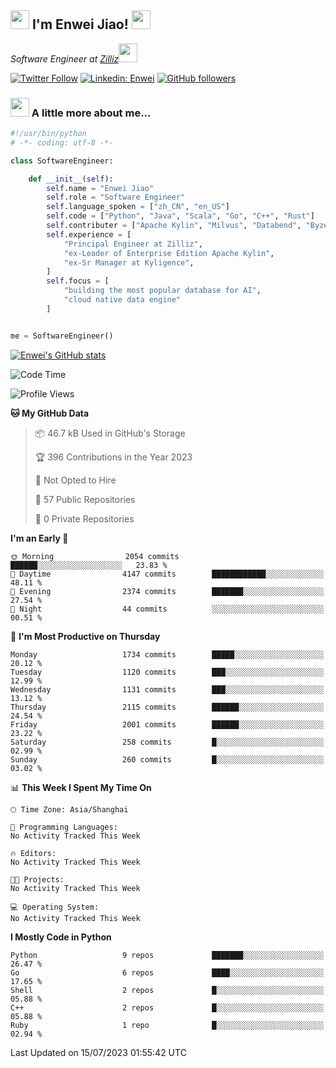 <h2><img src="https://emojis.slackmojis.com/emojis/images/1531849430/4246/blob-sunglasses.gif?1531849430" width="30"/> I'm  Enwei Jiao! <img src="https://media.giphy.com/media/juBt25nT1KGys/giphy.gif" width=30> </h2>
<!-- <img align='right' src="https://media.giphy.com/media/M9gbBd9nbDrOTu1Mqx/giphy.gif" width="230"> -->
<p><em>Software Engineer at <a href="https://zilliz.com/">Zilliz</a><img src="https://media.giphy.com/media/WUlplcMpOCEmTGBtBW/giphy.gif" width="30"></em></p>

[![Twitter Follow](https://img.shields.io/twitter/follow/misteranmol?label=Follow)](https://twitter.com/intent/follow?screen_name=EnweiJiao)
[![Linkedin: Enwei](https://img.shields.io/badge/-enwei-blue?style=&logo=Linkedin&logoColor=white&link=https://www.linkedin.com/in/enwei-jiao-41192a97)](https://www.linkedin.com/in/enwei-jiao-41192a97/)
[![GitHub followers](https://img.shields.io/github/followers/jiaoew1991?label=Follow&style=social)](https://github.com/jiaoew1991)


### <img src="https://media.giphy.com/media/VgCDAzcKvsR6OM0uWg/giphy.gif" width="30"> A little more about me...  

```python
#!/usr/bin/python
# -*- coding: utf-8 -*-

class SoftwareEngineer:

    def __init__(self):
        self.name = "Enwei Jiao"
        self.role = "Software Engineer"
        self.language_spoken = ["zh_CN", "en_US"]
        self.code = ["Python", "Java", "Scala", "Go", "C++", "Rust"]
        self.contributer = ["Apache Kylin", "Milvus", "Databend", "Byzer-Lang"]
        self.experience = [
            "Principal Engineer at Zilliz",
            "ex-Leader of Enterprise Edition Apache Kylin",
            "ex-Sr Manager at Kyligence",
        ]
        self.focus = [
            "building the most popular database for AI",
            "cloud native data engine"
        ]


me = SoftwareEngineer()
```

[![Enwei's GitHub stats](https://github-readme-stats.vercel.app/api?username=jiaoew1991&count_private=true&show_icons=true)](https://github.com/jiaoew1991/jiaoew1991)

<!-- [![Top Langs](https://github-readme-stats.vercel.app/api/top-langs/?username=jiaoew1991&layout=compact)](https://github.com/jiaoew1991/jiaoew1991) -->

<!--START_SECTION:waka-->
![Code Time](http://img.shields.io/badge/Code%20Time-635%20hrs%2053%20mins-blue)

![Profile Views](http://img.shields.io/badge/Profile%20Views-0-blue)

**🐱 My GitHub Data** 

> 📦 46.7 kB Used in GitHub's Storage 
 > 
> 🏆 396 Contributions in the Year 2023
 > 
> 🚫 Not Opted to Hire
 > 
> 📜 57 Public Repositories 
 > 
> 🔑 0 Private Repositories 
 > 
**I'm an Early 🐤** 

```text
🌞 Morning                2054 commits        ██████░░░░░░░░░░░░░░░░░░░   23.83 % 
🌆 Daytime                4147 commits        ████████████░░░░░░░░░░░░░   48.11 % 
🌃 Evening                2374 commits        ███████░░░░░░░░░░░░░░░░░░   27.54 % 
🌙 Night                  44 commits          ░░░░░░░░░░░░░░░░░░░░░░░░░   00.51 % 
```
📅 **I'm Most Productive on Thursday** 

```text
Monday                   1734 commits        █████░░░░░░░░░░░░░░░░░░░░   20.12 % 
Tuesday                  1120 commits        ███░░░░░░░░░░░░░░░░░░░░░░   12.99 % 
Wednesday                1131 commits        ███░░░░░░░░░░░░░░░░░░░░░░   13.12 % 
Thursday                 2115 commits        ██████░░░░░░░░░░░░░░░░░░░   24.54 % 
Friday                   2001 commits        ██████░░░░░░░░░░░░░░░░░░░   23.22 % 
Saturday                 258 commits         █░░░░░░░░░░░░░░░░░░░░░░░░   02.99 % 
Sunday                   260 commits         █░░░░░░░░░░░░░░░░░░░░░░░░   03.02 % 
```


📊 **This Week I Spent My Time On** 

```text
🕑︎ Time Zone: Asia/Shanghai

💬 Programming Languages: 
No Activity Tracked This Week

🔥 Editors: 
No Activity Tracked This Week

🐱‍💻 Projects: 
No Activity Tracked This Week

💻 Operating System: 
No Activity Tracked This Week
```

**I Mostly Code in Python** 

```text
Python                   9 repos             ███████░░░░░░░░░░░░░░░░░░   26.47 % 
Go                       6 repos             ████░░░░░░░░░░░░░░░░░░░░░   17.65 % 
Shell                    2 repos             █░░░░░░░░░░░░░░░░░░░░░░░░   05.88 % 
C++                      2 repos             █░░░░░░░░░░░░░░░░░░░░░░░░   05.88 % 
Ruby                     1 repo              █░░░░░░░░░░░░░░░░░░░░░░░░   02.94 % 
```




 Last Updated on 15/07/2023 01:55:42 UTC
<!--END_SECTION:waka-->
